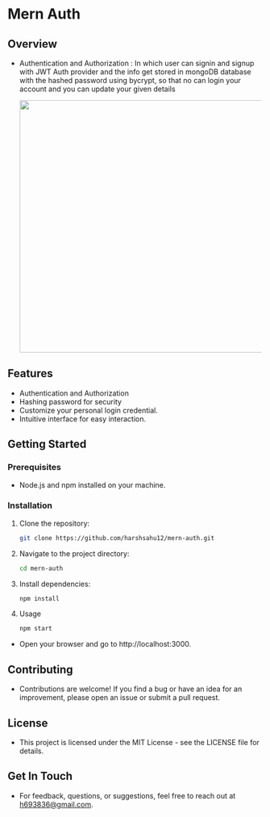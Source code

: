 ﻿# Mern Auth

## Overview
 - Authentication and Authorization : In which user can signin and signup with JWT Auth provider and the info get stored in mongoDB database with the hashed password using bycrypt, so that no can login your account and you can update your given details

   <img src="https://github.com/harshsahu12/mern-auth/assets/129574323/32c027f6-0a59-4a1f-8924-538c79a8c94e" width="500" />

## Features

- Authentication and Authorization
- Hashing password for security
- Customize your personal login credential.
- Intuitive interface for easy interaction.

## Getting Started

### Prerequisites

- Node.js and npm installed on your machine.

### Installation

1. Clone the repository:

   ```bash
   git clone https://github.com/harshsahu12/mern-auth.git
   
2. Navigate to the project directory:
   ```bash
   cd mern-auth
   
4. Install dependencies:
   ```bash
   npm install

4. Usage
   ```bash
   npm start
  - Open your browser and go to http://localhost:3000.

## Contributing

   - Contributions are welcome! If you find a bug or have an idea for an improvement, please open an issue or submit a pull request.

## License

   - This project is licensed under the MIT License - see the LICENSE file for details.

## Get In Touch

   - For feedback, questions, or suggestions, feel free to reach out at h693836@gmail.com.
